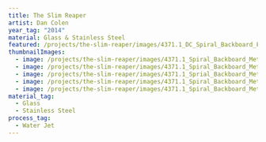 ```yaml
---
title: The Slim Reaper
artist: Dan Colen
year_tag: "2014"
material: Glass & Stainless Steel
featured: /projects/the-slim-reaper/images/4371.1_DC_Spiral_Backboard_Final_18_edit2.jpeg
thumbnailImages:
  - image: /projects/the-slim-reaper/images/4371.1_Spiral_Backboard_Metal_Process_33.jpeg
  - image: /projects/the-slim-reaper/images/4371.1_Spiral_Backboard_Metal_Process_102.jpeg
  - image: /projects/the-slim-reaper/images/4371.1_Sprial_Backboard_Metal_Process_51.jpeg
  - image: /projects/the-slim-reaper/images/4371.1_Spiral_Backboard_Metal_Process_70.jpeg
  - image: /projects/the-slim-reaper/images/4371.1_Spiral_Backboard_Metal_Process_81_edit.jpeg
material_tag:
  - Glass
  - Stainless Steel
process_tag:
  - Water Jet
---
```

